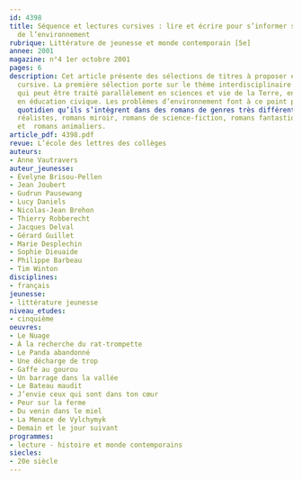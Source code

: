 ```yaml
---
id: 4398
title: Séquence et lectures cursives : lire et écrire pour s’informer sur le thème
  de l’environnement 
rubrique: Littérature de jeunesse et monde contemporain [5e]
annee: 2001
magazine: n°4 1er octobre 2001
pages: 6
description: Cet article présente des sélections de titres à proposer en lecture
  cursive. La première sélection porte sur le thème interdisciplinaire de l’environnement,
  qui peut être traité parallèlement en sciences et vie de la Terre, en physique ou
  en éducation civique. Les problèmes d’environnement font à ce point partie de notre
  quotidien qu’ils s’intègrent dans des romans de genres très différents : romans
  réalistes, romans miroir, romans de science-fiction, romans fantastiques, policiers,
  et  romans animaliers.
article_pdf: 4398.pdf
revue: L’école des lettres des collèges
auteurs:
- Anne Vautravers
auteur_jeunesse:
- Évelyne Brisou-Pellen
- Jean Joubert
- Gudrun Pausewang
- Lucy Daniels
- Nicolas-Jean Brehon
- Thierry Robberecht
- Jacques Delval
- Gérard Guillet
- Marie Desplechin
- Sophie Dieuaide
- Philippe Barbeau
- Tim Winton
disciplines:
- français
jeunesse:
- littérature jeunesse
niveau_etudes:
- cinquième
oeuvres:
- Le Nuage
- À la recherche du rat-trompette
- Le Panda abandonné
- Une décharge de trop
- Gaffe au gourou
- Un barrage dans la vallée
- Le Bateau maudit
- J’envie ceux qui sont dans ton cœur
- Peur sur la ferme
- Du venin dans le miel
- La Menace de Vylchymyk
- Demain et le jour suivant
programmes:
- lecture - histoire et monde contemporains
siecles:
- 20e siècle
---
```

